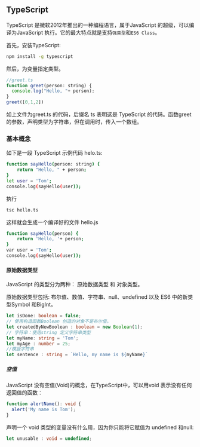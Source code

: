 ## TypeScript

TypeScript 是微软2012年推出的一种编程语言，属于JavaScript 的超级，可以编译为JavaScript 执行。它的最大特点就是支持`强类型`和`ES6 Class`。

首先，安装TypeScript:

```bash
npm install -g typescript
```

然后，为变量指定类型。

```javascript
//greet.ts
function greet(person: string) {
  console.log("Hello, "+ person);
}
greet([0,1,2])
```

如上文件为greet.ts 的代码，后缀名 ts 表明这是 TypeScript 的代码。函数greet 的参数，声明类型为字符串，但在调用时，传入一个数组。

### 基本概念

如下是一段 TypeScript 示例代码 helo.ts:

```bash
function sayHello(person: string) {
	return "Hello, " + person;
}
let user = 'Tom';
console.log(sayHello(user));
```

执行

```bash
tsc hello.ts
```

这样就会生成一个编译好的文件 hello.js

```bash
function sayHello(person) {
	return 'Hello, '+ person;
}
var user = 'Tom';
console.log(sayHello(user));
```

#### 原始数据类型

JavaScript 的类型分为两种： 原始数据类型 和 对象类型。

原始数据类型包括: 布尔值、数值、字符串、null、undefined 以及 ES6 中的新类型Symbol 和BigInt。

```typescript
let isDone: boolean = false;
// 使用构造函数Boolean 创造的对象不是布尔值。
let createdByNewBoolean : boolean = new Boolean(1);
// 字符串：使用string 定义字符串类型
let myName: string = 'Tom';
let myAge : number = 25;
//模版字符串
let sentence : string = `Hello, my name is ${myName}`
```

##### 空值

JavaScript 没有空值(Void)的概念，在TypeScript中，可以用void 表示没有任何返回值的函数：

```typescript
function alertName(): void {
  alert('My name is Tom');
}
```

声明一个 void 类型的变量没有什么用，因为你只能将它赋值为 undefined 和null:

```typescript
let unusable : void = undefined;
```











































